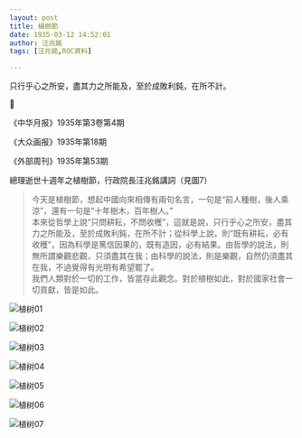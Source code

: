 ```yaml
---
layout: post
title: 植樹節
date: 1935-03-12 14:52:01
author: 汪兆銘
tags: [汪兆銘,ROC資料]

---
```

只行乎心之所安，盡其力之所能及，至於成敗利鈍，在所不計。  

🌳  

《中华月报》1935年第3卷第4期

《大众画报》1935年第18期

《外部周刊》1935年第53期

總理逝世十週年之植樹節，行政院長汪兆銘講詞（見圖7）  

> 今天是植樹節，想起中國向來相傳有兩句名言，一句是“前人種樹，後人乘涼”，還有一句是“十年樹木，百年樹人。”  
> 本來從哲學上說“只問耕耘，不問收穫”，這就是說，只行乎心之所安，盡其力之所能及，至於成敗利鈍，在所不計；從科學上說，則“既有耕耘，必有收穫”，因為科學是篤信因果的，既有造因，必有結果。由哲學的說法，則無所謂樂觀悲觀，只須盡其在我；由科學的說法，則是樂觀，自然仍須盡其在我，不過覺得有光明有希望罷了。  
> 我們人類對於一切的工作，皆當存此觀念。對於植樹如此，對於國家社會一切貢獻，皆是如此。


![植树01](https://i.loli.net/2020/07/19/JLD4p235mqjgHvA.jpg)

![植树02](https://i.loli.net/2020/07/19/XRLo79zDUg3rmFI.jpg)

![植树03](https://i.loli.net/2020/07/19/5lkwpS8ATChiOtg.jpg)

![植树04](https://i.loli.net/2020/07/19/gX6iVhDos7a1tQR.jpg)

![植树05](https://i.loli.net/2020/07/19/LJtAslG7Yzx1U8e.jpg)

![植树06](https://i.loli.net/2020/07/19/iIqKYgATU1XRuEp.jpg)

![植树07](https://i.loli.net/2020/07/19/e9OoqvuZAED8FMR.jpg)
